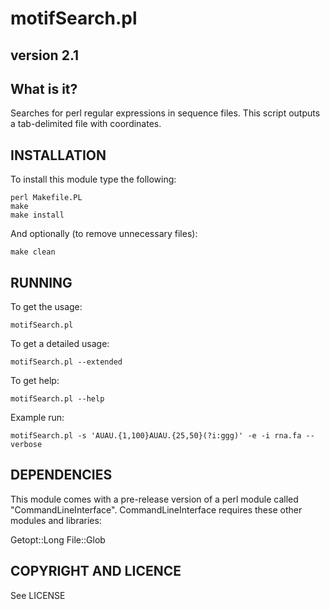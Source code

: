 # motifSearch.pl
## version 2.1

  What is it?
  -----------

  Searches for perl regular expressions in sequence files.  This script outputs a tab-delimited file with coordinates.

## INSTALLATION

To install this module type the following:

    perl Makefile.PL
    make
    make install

And optionally (to remove unnecessary files):

    make clean

## RUNNING

To get the usage:

    motifSearch.pl

To get a detailed usage:

    motifSearch.pl --extended

To get help:

    motifSearch.pl --help

Example run:

    motifSearch.pl -s 'AUAU.{1,100}AUAU.{25,50}(?i:ggg)' -e -i rna.fa --verbose

## DEPENDENCIES

This module comes with a pre-release version of a perl module called "CommandLineInterface".  CommandLineInterface requires these other modules and libraries:

  Getopt::Long
  File::Glob

## COPYRIGHT AND LICENCE

See LICENSE
